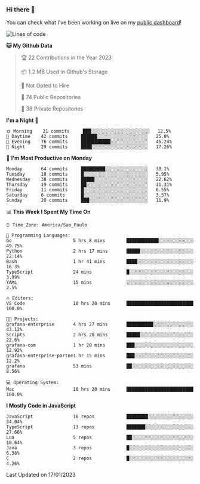 ### Hi there 👋

<!--
**guicaulada/guicaulada** is a ✨ _special_ ✨ repository because its `README.md` (this file) appears on your GitHub profile.

Here are some ideas to get you started:

- 🔭 I’m currently working on ...
- 🌱 I’m currently learning ...
- 👯 I’m looking to collaborate on ...
- 🤔 I’m looking for help with ...
- 💬 Ask me about ...
- 📫 How to reach me: ...
- 😄 Pronouns: ...
- ⚡ Fun fact: ...
-->

You can check what I've been working on live on my [public dashboard](https://guicaulada.grafana.net/public-dashboards/e00f2ad838544b02826e8c075c05df45?orgId=1&refresh=30s)!

<!--START_SECTION:waka-->
![Lines of code](https://img.shields.io/badge/From%20Hello%20World%20I%27ve%20Written-45510%20lines%20of%20code-blue)

**🐱 My Github Data** 

> 🏆 22 Contributions in the Year 2023
 > 
> 📦 1.2 MB Used in Github's Storage 
 > 
> 🚫 Not Opted to Hire
 > 
> 📜 74 Public Repositories 
 > 
> 🔑 38 Private Repositories  
 > 
**I'm a Night 🦉** 

```text
🌞 Morning    21 commits     ███░░░░░░░░░░░░░░░░░░░░░░   12.5% 
🌆 Daytime    42 commits     ██████░░░░░░░░░░░░░░░░░░░   25.0% 
🌃 Evening    76 commits     ███████████░░░░░░░░░░░░░░   45.24% 
🌙 Night      29 commits     ████░░░░░░░░░░░░░░░░░░░░░   17.26%

```
📅 **I'm Most Productive on Monday** 

```text
Monday       64 commits     █████████░░░░░░░░░░░░░░░░   38.1% 
Tuesday      10 commits     █░░░░░░░░░░░░░░░░░░░░░░░░   5.95% 
Wednesday    38 commits     █████░░░░░░░░░░░░░░░░░░░░   22.62% 
Thursday     19 commits     ██░░░░░░░░░░░░░░░░░░░░░░░   11.31% 
Friday       11 commits     █░░░░░░░░░░░░░░░░░░░░░░░░   6.55% 
Saturday     6 commits      █░░░░░░░░░░░░░░░░░░░░░░░░   3.57% 
Sunday       20 commits     ███░░░░░░░░░░░░░░░░░░░░░░   11.9%

```


📊 **This Week I Spent My Time On** 

```text
⌚︎ Time Zone: America/Sao_Paulo

💬 Programming Languages: 
Go                       5 hrs 8 mins        ████████████░░░░░░░░░░░░░   49.75% 
Python                   2 hrs 17 mins       █████░░░░░░░░░░░░░░░░░░░░   22.14% 
Bash                     1 hr 41 mins        ████░░░░░░░░░░░░░░░░░░░░░   16.3% 
TypeScript               24 mins             █░░░░░░░░░░░░░░░░░░░░░░░░   3.99% 
YAML                     15 mins             ░░░░░░░░░░░░░░░░░░░░░░░░░   2.5%

🔥 Editors: 
VS Code                  10 hrs 20 mins      █████████████████████████   100.0%

🐱‍💻 Projects: 
grafana-enterprise       4 hrs 27 mins       ██████████░░░░░░░░░░░░░░░   43.12% 
Scripts                  2 hrs 20 mins       █████░░░░░░░░░░░░░░░░░░░░   22.6% 
grafana-com              1 hr 20 mins        ███░░░░░░░░░░░░░░░░░░░░░░   12.92% 
grafana-enterprise-partne1 hr 15 mins        ███░░░░░░░░░░░░░░░░░░░░░░   12.2% 
grafana                  53 mins             ██░░░░░░░░░░░░░░░░░░░░░░░   8.56%

💻 Operating System: 
Mac                      10 hrs 20 mins      █████████████████████████   100.0%

```

**I Mostly Code in JavaScript** 

```text
JavaScript               16 repos            ████████░░░░░░░░░░░░░░░░░   34.04% 
TypeScript               13 repos            ███████░░░░░░░░░░░░░░░░░░   27.66% 
Lua                      5 repos             ██░░░░░░░░░░░░░░░░░░░░░░░   10.64% 
Java                     3 repos             █░░░░░░░░░░░░░░░░░░░░░░░░   6.38% 
C                        2 repos             █░░░░░░░░░░░░░░░░░░░░░░░░   4.26%

```



 Last Updated on 17/01/2023
<!--END_SECTION:waka-->
